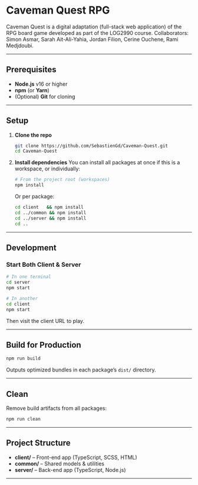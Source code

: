 # Caveman Quest RPG

Caveman Quest is a digital adaptation (full-stack web application) of the RPG board game developed as part of the LOG2990 course. Collaborators: Simon Asmar, Sarah Ait-Ali-Yahia, Jordan Filion, Cerine Ouchene, Rami Medjdoubi.

---

## Prerequisites

* **Node.js** v16 or higher
* **npm** (or **Yarn**)
* (Optional) **Git** for cloning

---

## Setup

1. **Clone the repo**

   ```bash
   git clone https://github.com/SebastienGd/Caveman-Quest.git
   cd Caveman-Quest
   ```

2. **Install dependencies** You can install all packages at once if this is a workspace, or individually:

   ```bash
   # From the project root (workspaces)
   npm install
   ```

   Or per package:

   ```bash
   cd client   && npm install
   cd ../common && npm install
   cd ../server && npm install
   cd ..
   ```

---

## Development

### Start Both Client & Server

```bash
# In one terminal
cd server
npm start

# In another
cd client
npm start
```

Then visit the client URL to play.

---

## Build for Production

```bash
npm run build
```

Outputs optimized bundles in each package’s `dist/` directory.

---

## Clean

Remove build artifacts from all packages:

```bash
npm run clean
```

---

## Project Structure

* **client/** – Front-end app (TypeScript, SCSS, HTML)
* **common/** – Shared models & utilities
* **server/** – Back-end app (TypeScript, Node.js)

---

